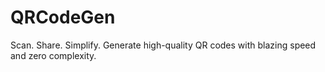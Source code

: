 # QRCodeGen
Scan. Share. Simplify. Generate high-quality QR codes with blazing speed and zero complexity.
